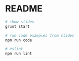 # README

```sh
# show slides
grunt start

# run code examples from slides
npm run code

# eslint
npm run lint
```

